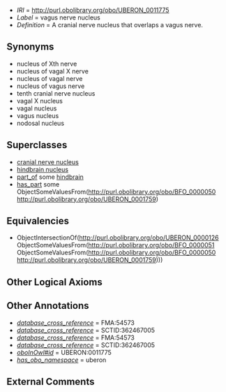  * *IRI* = http://purl.obolibrary.org/obo/UBERON_0011775
 * *Label* = vagus nerve nucleus
 * *Definition* = A cranial nerve nucleus that overlaps a vagus nerve.

## Synonyms

 * nucleus of Xth nerve
 * nucleus of vagal X nerve
 * nucleus of vagal nerve
 * nucleus of vagus nerve
 * tenth cranial nerve nucleus
 * vagal X nucleus
 * vagal nucleus
 * vagus nucleus
 * nodosal nucleus

## Superclasses

 * [cranial nerve nucleus](../../UBERON/26/UBERON_0000126.md)
 * [hindbrain nucleus](../../UBERON/62/UBERON_0009662.md)
 * [part_of](../../BFO/50/BFO_0000050.md) some [hindbrain](../../UBERON/28/UBERON_0002028.md)
 * [has_part](../../BFO/51/BFO_0000051.md) some ObjectSomeValuesFrom(<http://purl.obolibrary.org/obo/BFO_0000050> <http://purl.obolibrary.org/obo/UBERON_0001759>)

## Equivalencies

 * ObjectIntersectionOf(<http://purl.obolibrary.org/obo/UBERON_0000126> ObjectSomeValuesFrom(<http://purl.obolibrary.org/obo/BFO_0000051> ObjectSomeValuesFrom(<http://purl.obolibrary.org/obo/BFO_0000050> <http://purl.obolibrary.org/obo/UBERON_0001759>)))

## Other Logical Axioms


## Other Annotations

 * *[database_cross_reference](../../ef/oboInOwl#hasDbXref.md)* = FMA:54573
 * *[database_cross_reference](../../ef/oboInOwl#hasDbXref.md)* = SCTID:362467005
 * *[database_cross_reference](../../ef/oboInOwl#hasDbXref.md)* = FMA:54573
 * *[database_cross_reference](../../ef/oboInOwl#hasDbXref.md)* = SCTID:362467005
 * *[oboInOwl#id](../../id/oboInOwl#id.md)* = UBERON:0011775
 * *[has_obo_namespace](../../ce/oboInOwl#hasOBONamespace.md)* = uberon

## External Comments

